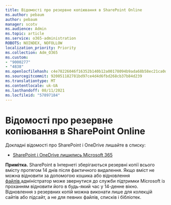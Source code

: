 ```yaml
---
title: Відомості про резервне копіювання в SharePoint Online
ms.author: pebaum
author: pebaum
manager: scotv
ms.audience: Admin
ms.topic: article
ms.service: o365-administration
ROBOTS: NOINDEX, NOFOLLOW
localization_priority: Priority
ms.collection: Adm_O365
ms.custom:
- "9000277"
- "4838"
ms.openlocfilehash: c4e78226046f16352b140b12a00178094b9ada68b58ec21ca0d974792c8e3068
ms.sourcegitcommit: 920051182781bd97ce4d4d6fbd268cb37b84d239
ms.translationtype: MT
ms.contentlocale: uk-UA
ms.lasthandoff: 08/11/2021
ms.locfileid: "57897184"
---
```

# <a name="sharepoint-online-backup-information"></a>Відомості про резервне копіювання в SharePoint Online

Докладні відомості про SharePoint і OneDrive лишайте в списку:

- [SharePoint і OneDrive лишились Microsoft 365](https://docs.microsoft.com/compliance/assurance/assurance-sharepoint-onedrive-data-resiliency)

**Примітка.** SharePoint в Інтернеті зберігаються резервні копії всього вмісту протягом 14 днів після фактичного видалення. Якщо вміст не можна [](https://support.microsoft.com/office/restore-deleted-items-from-the-site-collection-recycle-bin-5fa924ee-16d7-487b-9a0a-021b9062d14b) відновити за допомогою кошика або відновлення [файлів,](https://support.microsoft.com/office/restore-your-onedrive-fa231298-759d-41cf-bcd0-25ac53eb8a15)адміністратор може звернутися до служби підтримки Microsoft із проханням відновити його в будь-який час у 14-денне вікно. Відновлення з резервних копій можна виконати лише для колекцій сайтів або підсайт, а не для певних файлів, списків і бібліотек.
